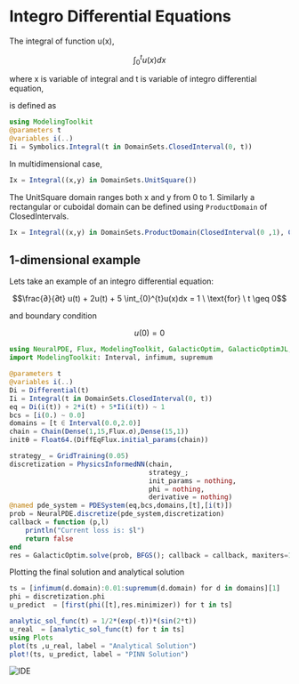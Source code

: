 # Integro Differential Equations

The integral of function u(x),

```math
\int_{0}^{t}u(x)dx
```

where x is variable of integral and t is variable of integro differential equation,

is defined as

```julia
using ModelingToolkit
@parameters t
@variables i(..)
Ii = Symbolics.Integral(t in DomainSets.ClosedInterval(0, t))
```

In multidimensional case,

```julia
Ix = Integral((x,y) in DomainSets.UnitSquare())
```

The UnitSquare domain ranges both x and y from 0 to 1.
Similarly a rectangular or cuboidal domain can be defined using `ProductDomain` of ClosedIntervals.

```julia
Ix = Integral((x,y) in DomainSets.ProductDomain(ClosedInterval(0 ,1), ClosedInterval(0 ,x)))
```

## 1-dimensional example

Lets take an example of an integro differential equation:

```math
\frac{∂}{∂t} u(t)  + 2u(t) + 5 \int_{0}^{t}u(x)dx = 1 \ \text{for} \ t \geq 0
```

and boundary condition

```math
u(0) = 0
```

```julia
using NeuralPDE, Flux, ModelingToolkit, GalacticOptim, GalacticOptimJL, DiffEqFlux, DomainSets
import ModelingToolkit: Interval, infimum, supremum

@parameters t
@variables i(..)
Di = Differential(t)
Ii = Integral(t in DomainSets.ClosedInterval(0, t))
eq = Di(i(t)) + 2*i(t) + 5*Ii(i(t)) ~ 1
bcs = [i(0.) ~ 0.0]
domains = [t ∈ Interval(0.0,2.0)]
chain = Chain(Dense(1,15,Flux.σ),Dense(15,1))
initθ = Float64.(DiffEqFlux.initial_params(chain))

strategy_ = GridTraining(0.05)
discretization = PhysicsInformedNN(chain,
                                   strategy_;
                                   init_params = nothing,
                                   phi = nothing,
                                   derivative = nothing)
@named pde_system = PDESystem(eq,bcs,domains,[t],[i(t)])
prob = NeuralPDE.discretize(pde_system,discretization)
callback = function (p,l)
    println("Current loss is: $l")
    return false
end
res = GalacticOptim.solve(prob, BFGS(); callback = callback, maxiters=100)
```

Plotting the final solution and analytical solution

```julia
ts = [infimum(d.domain):0.01:supremum(d.domain) for d in domains][1]
phi = discretization.phi
u_predict  = [first(phi([t],res.minimizer)) for t in ts]

analytic_sol_func(t) = 1/2*(exp(-t))*(sin(2*t))
u_real  = [analytic_sol_func(t) for t in ts]
using Plots
plot(ts ,u_real, label = "Analytical Solution")
plot!(ts, u_predict, label = "PINN Solution")
```

![IDE](https://user-images.githubusercontent.com/12683885/129749371-18b44bbc-18c8-49c5-bf30-0cd97ecdd977.png)
